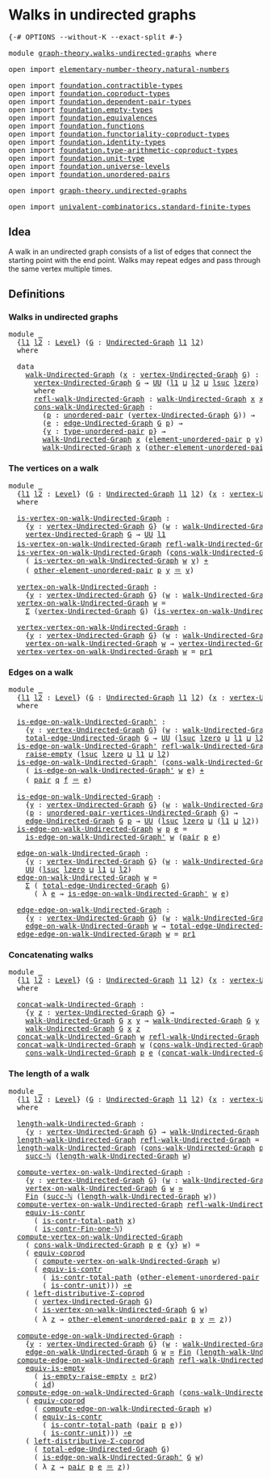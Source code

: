 # Walks in undirected graphs

<pre class="Agda"><a id="39" class="Symbol">{-#</a> <a id="43" class="Keyword">OPTIONS</a> <a id="51" class="Pragma">--without-K</a> <a id="63" class="Pragma">--exact-split</a> <a id="77" class="Symbol">#-}</a>

<a id="82" class="Keyword">module</a> <a id="89" href="graph-theory.walks-undirected-graphs.html" class="Module">graph-theory.walks-undirected-graphs</a> <a id="126" class="Keyword">where</a>

<a id="133" class="Keyword">open</a> <a id="138" class="Keyword">import</a> <a id="145" href="elementary-number-theory.natural-numbers.html" class="Module">elementary-number-theory.natural-numbers</a>

<a id="187" class="Keyword">open</a> <a id="192" class="Keyword">import</a> <a id="199" href="foundation.contractible-types.html" class="Module">foundation.contractible-types</a>
<a id="229" class="Keyword">open</a> <a id="234" class="Keyword">import</a> <a id="241" href="foundation.coproduct-types.html" class="Module">foundation.coproduct-types</a>
<a id="268" class="Keyword">open</a> <a id="273" class="Keyword">import</a> <a id="280" href="foundation.dependent-pair-types.html" class="Module">foundation.dependent-pair-types</a>
<a id="312" class="Keyword">open</a> <a id="317" class="Keyword">import</a> <a id="324" href="foundation.empty-types.html" class="Module">foundation.empty-types</a>
<a id="347" class="Keyword">open</a> <a id="352" class="Keyword">import</a> <a id="359" href="foundation.equivalences.html" class="Module">foundation.equivalences</a>
<a id="383" class="Keyword">open</a> <a id="388" class="Keyword">import</a> <a id="395" href="foundation.functions.html" class="Module">foundation.functions</a>
<a id="416" class="Keyword">open</a> <a id="421" class="Keyword">import</a> <a id="428" href="foundation.functoriality-coproduct-types.html" class="Module">foundation.functoriality-coproduct-types</a>
<a id="469" class="Keyword">open</a> <a id="474" class="Keyword">import</a> <a id="481" href="foundation.identity-types.html" class="Module">foundation.identity-types</a>
<a id="507" class="Keyword">open</a> <a id="512" class="Keyword">import</a> <a id="519" href="foundation.type-arithmetic-coproduct-types.html" class="Module">foundation.type-arithmetic-coproduct-types</a>
<a id="562" class="Keyword">open</a> <a id="567" class="Keyword">import</a> <a id="574" href="foundation.unit-type.html" class="Module">foundation.unit-type</a>
<a id="595" class="Keyword">open</a> <a id="600" class="Keyword">import</a> <a id="607" href="foundation.universe-levels.html" class="Module">foundation.universe-levels</a>
<a id="634" class="Keyword">open</a> <a id="639" class="Keyword">import</a> <a id="646" href="foundation.unordered-pairs.html" class="Module">foundation.unordered-pairs</a>

<a id="674" class="Keyword">open</a> <a id="679" class="Keyword">import</a> <a id="686" href="graph-theory.undirected-graphs.html" class="Module">graph-theory.undirected-graphs</a>

<a id="718" class="Keyword">open</a> <a id="723" class="Keyword">import</a> <a id="730" href="univalent-combinatorics.standard-finite-types.html" class="Module">univalent-combinatorics.standard-finite-types</a>
</pre>
## Idea

A walk in an undirected graph consists of a list of edges that connect the starting point with the end point. Walks may repeat edges and pass through the same vertex multiple times.

## Definitions

### Walks in undirected graphs

<pre class="Agda"><a id="1029" class="Keyword">module</a> <a id="1036" href="graph-theory.walks-undirected-graphs.html#1036" class="Module">_</a>
  <a id="1040" class="Symbol">{</a><a id="1041" href="graph-theory.walks-undirected-graphs.html#1041" class="Bound">l1</a> <a id="1044" href="graph-theory.walks-undirected-graphs.html#1044" class="Bound">l2</a> <a id="1047" class="Symbol">:</a> <a id="1049" href="Agda.Primitive.html#597" class="Postulate">Level</a><a id="1054" class="Symbol">}</a> <a id="1056" class="Symbol">(</a><a id="1057" href="graph-theory.walks-undirected-graphs.html#1057" class="Bound">G</a> <a id="1059" class="Symbol">:</a> <a id="1061" href="graph-theory.undirected-graphs.html#785" class="Function">Undirected-Graph</a> <a id="1078" href="graph-theory.walks-undirected-graphs.html#1041" class="Bound">l1</a> <a id="1081" href="graph-theory.walks-undirected-graphs.html#1044" class="Bound">l2</a><a id="1083" class="Symbol">)</a>
  <a id="1087" class="Keyword">where</a>

  <a id="1096" class="Keyword">data</a>
    <a id="1105" href="graph-theory.walks-undirected-graphs.html#1105" class="Datatype">walk-Undirected-Graph</a> <a id="1127" class="Symbol">(</a><a id="1128" href="graph-theory.walks-undirected-graphs.html#1128" class="Bound">x</a> <a id="1130" class="Symbol">:</a> <a id="1132" href="graph-theory.undirected-graphs.html#981" class="Function">vertex-Undirected-Graph</a> <a id="1156" href="graph-theory.walks-undirected-graphs.html#1057" class="Bound">G</a><a id="1157" class="Symbol">)</a> <a id="1159" class="Symbol">:</a>
      <a id="1167" href="graph-theory.undirected-graphs.html#981" class="Function">vertex-Undirected-Graph</a> <a id="1191" href="graph-theory.walks-undirected-graphs.html#1057" class="Bound">G</a> <a id="1193" class="Symbol">→</a> <a id="1195" href="foundation-core.universe-levels.html#235" class="Primitive">UU</a> <a id="1198" class="Symbol">(</a><a id="1199" href="graph-theory.walks-undirected-graphs.html#1041" class="Bound">l1</a> <a id="1202" href="Agda.Primitive.html#810" class="Primitive Operator">⊔</a> <a id="1204" href="graph-theory.walks-undirected-graphs.html#1044" class="Bound">l2</a> <a id="1207" href="Agda.Primitive.html#810" class="Primitive Operator">⊔</a> <a id="1209" href="Agda.Primitive.html#780" class="Primitive">lsuc</a> <a id="1214" href="Agda.Primitive.html#764" class="Primitive">lzero</a><a id="1219" class="Symbol">)</a>
      <a id="1227" class="Keyword">where</a>
      <a id="1239" href="graph-theory.walks-undirected-graphs.html#1239" class="InductiveConstructor">refl-walk-Undirected-Graph</a> <a id="1266" class="Symbol">:</a> <a id="1268" href="graph-theory.walks-undirected-graphs.html#1105" class="Datatype">walk-Undirected-Graph</a> <a id="1290" href="graph-theory.walks-undirected-graphs.html#1128" class="Bound">x</a> <a id="1292" href="graph-theory.walks-undirected-graphs.html#1128" class="Bound">x</a>
      <a id="1300" href="graph-theory.walks-undirected-graphs.html#1300" class="InductiveConstructor">cons-walk-Undirected-Graph</a> <a id="1327" class="Symbol">:</a>
        <a id="1337" class="Symbol">(</a><a id="1338" href="graph-theory.walks-undirected-graphs.html#1338" class="Bound">p</a> <a id="1340" class="Symbol">:</a> <a id="1342" href="foundation.unordered-pairs.html#2387" class="Function">unordered-pair</a> <a id="1357" class="Symbol">(</a><a id="1358" href="graph-theory.undirected-graphs.html#981" class="Function">vertex-Undirected-Graph</a> <a id="1382" href="graph-theory.walks-undirected-graphs.html#1057" class="Bound">G</a><a id="1383" class="Symbol">))</a> <a id="1386" class="Symbol">→</a>
        <a id="1396" class="Symbol">(</a><a id="1397" href="graph-theory.walks-undirected-graphs.html#1397" class="Bound">e</a> <a id="1399" class="Symbol">:</a> <a id="1401" href="graph-theory.undirected-graphs.html#1651" class="Function">edge-Undirected-Graph</a> <a id="1423" href="graph-theory.walks-undirected-graphs.html#1057" class="Bound">G</a> <a id="1425" href="graph-theory.walks-undirected-graphs.html#1338" class="Bound">p</a><a id="1426" class="Symbol">)</a> <a id="1428" class="Symbol">→</a>
        <a id="1438" class="Symbol">{</a><a id="1439" href="graph-theory.walks-undirected-graphs.html#1439" class="Bound">y</a> <a id="1441" class="Symbol">:</a> <a id="1443" href="foundation.unordered-pairs.html#2762" class="Function">type-unordered-pair</a> <a id="1463" href="graph-theory.walks-undirected-graphs.html#1338" class="Bound">p</a><a id="1464" class="Symbol">}</a> <a id="1466" class="Symbol">→</a>
        <a id="1476" href="graph-theory.walks-undirected-graphs.html#1105" class="Datatype">walk-Undirected-Graph</a> <a id="1498" href="graph-theory.walks-undirected-graphs.html#1128" class="Bound">x</a> <a id="1500" class="Symbol">(</a><a id="1501" href="foundation.unordered-pairs.html#3488" class="Function">element-unordered-pair</a> <a id="1524" href="graph-theory.walks-undirected-graphs.html#1338" class="Bound">p</a> <a id="1526" href="graph-theory.walks-undirected-graphs.html#1439" class="Bound">y</a><a id="1527" class="Symbol">)</a> <a id="1529" class="Symbol">→</a>
        <a id="1539" href="graph-theory.walks-undirected-graphs.html#1105" class="Datatype">walk-Undirected-Graph</a> <a id="1561" href="graph-theory.walks-undirected-graphs.html#1128" class="Bound">x</a> <a id="1563" class="Symbol">(</a><a id="1564" href="foundation.unordered-pairs.html#3573" class="Function">other-element-unordered-pair</a> <a id="1593" href="graph-theory.walks-undirected-graphs.html#1338" class="Bound">p</a> <a id="1595" href="graph-theory.walks-undirected-graphs.html#1439" class="Bound">y</a><a id="1596" class="Symbol">)</a>
</pre>
### The vertices on a walk

<pre class="Agda"><a id="1639" class="Keyword">module</a> <a id="1646" href="graph-theory.walks-undirected-graphs.html#1646" class="Module">_</a>
  <a id="1650" class="Symbol">{</a><a id="1651" href="graph-theory.walks-undirected-graphs.html#1651" class="Bound">l1</a> <a id="1654" href="graph-theory.walks-undirected-graphs.html#1654" class="Bound">l2</a> <a id="1657" class="Symbol">:</a> <a id="1659" href="Agda.Primitive.html#597" class="Postulate">Level</a><a id="1664" class="Symbol">}</a> <a id="1666" class="Symbol">(</a><a id="1667" href="graph-theory.walks-undirected-graphs.html#1667" class="Bound">G</a> <a id="1669" class="Symbol">:</a> <a id="1671" href="graph-theory.undirected-graphs.html#785" class="Function">Undirected-Graph</a> <a id="1688" href="graph-theory.walks-undirected-graphs.html#1651" class="Bound">l1</a> <a id="1691" href="graph-theory.walks-undirected-graphs.html#1654" class="Bound">l2</a><a id="1693" class="Symbol">)</a> <a id="1695" class="Symbol">{</a><a id="1696" href="graph-theory.walks-undirected-graphs.html#1696" class="Bound">x</a> <a id="1698" class="Symbol">:</a> <a id="1700" href="graph-theory.undirected-graphs.html#981" class="Function">vertex-Undirected-Graph</a> <a id="1724" href="graph-theory.walks-undirected-graphs.html#1667" class="Bound">G</a><a id="1725" class="Symbol">}</a>
  <a id="1729" class="Keyword">where</a>

  <a id="1738" href="graph-theory.walks-undirected-graphs.html#1738" class="Function">is-vertex-on-walk-Undirected-Graph</a> <a id="1773" class="Symbol">:</a>
    <a id="1779" class="Symbol">{</a><a id="1780" href="graph-theory.walks-undirected-graphs.html#1780" class="Bound">y</a> <a id="1782" class="Symbol">:</a> <a id="1784" href="graph-theory.undirected-graphs.html#981" class="Function">vertex-Undirected-Graph</a> <a id="1808" href="graph-theory.walks-undirected-graphs.html#1667" class="Bound">G</a><a id="1809" class="Symbol">}</a> <a id="1811" class="Symbol">(</a><a id="1812" href="graph-theory.walks-undirected-graphs.html#1812" class="Bound">w</a> <a id="1814" class="Symbol">:</a> <a id="1816" href="graph-theory.walks-undirected-graphs.html#1105" class="Datatype">walk-Undirected-Graph</a> <a id="1838" href="graph-theory.walks-undirected-graphs.html#1667" class="Bound">G</a> <a id="1840" href="graph-theory.walks-undirected-graphs.html#1696" class="Bound">x</a> <a id="1842" href="graph-theory.walks-undirected-graphs.html#1780" class="Bound">y</a><a id="1843" class="Symbol">)</a> <a id="1845" class="Symbol">→</a>
    <a id="1851" href="graph-theory.undirected-graphs.html#981" class="Function">vertex-Undirected-Graph</a> <a id="1875" href="graph-theory.walks-undirected-graphs.html#1667" class="Bound">G</a> <a id="1877" class="Symbol">→</a> <a id="1879" href="foundation-core.universe-levels.html#235" class="Primitive">UU</a> <a id="1882" href="graph-theory.walks-undirected-graphs.html#1651" class="Bound">l1</a>
  <a id="1887" href="graph-theory.walks-undirected-graphs.html#1738" class="Function">is-vertex-on-walk-Undirected-Graph</a> <a id="1922" href="graph-theory.walks-undirected-graphs.html#1239" class="InductiveConstructor">refl-walk-Undirected-Graph</a> <a id="1949" href="graph-theory.walks-undirected-graphs.html#1949" class="Bound">v</a> <a id="1951" class="Symbol">=</a> <a id="1953" href="graph-theory.walks-undirected-graphs.html#1696" class="Bound">x</a> <a id="1955" href="foundation-core.identity-types.html#1865" class="Function Operator">＝</a> <a id="1957" href="graph-theory.walks-undirected-graphs.html#1949" class="Bound">v</a>
  <a id="1961" href="graph-theory.walks-undirected-graphs.html#1738" class="Function">is-vertex-on-walk-Undirected-Graph</a> <a id="1996" class="Symbol">(</a><a id="1997" href="graph-theory.walks-undirected-graphs.html#1300" class="InductiveConstructor">cons-walk-Undirected-Graph</a> <a id="2024" href="graph-theory.walks-undirected-graphs.html#2024" class="Bound">p</a> <a id="2026" href="graph-theory.walks-undirected-graphs.html#2026" class="Bound">e</a> <a id="2028" class="Symbol">{</a><a id="2029" href="graph-theory.walks-undirected-graphs.html#2029" class="Bound">y</a><a id="2030" class="Symbol">}</a> <a id="2032" href="graph-theory.walks-undirected-graphs.html#2032" class="Bound">w</a><a id="2033" class="Symbol">)</a> <a id="2035" href="graph-theory.walks-undirected-graphs.html#2035" class="Bound">v</a> <a id="2037" class="Symbol">=</a>
    <a id="2043" class="Symbol">(</a> <a id="2045" href="graph-theory.walks-undirected-graphs.html#1738" class="Function">is-vertex-on-walk-Undirected-Graph</a> <a id="2080" href="graph-theory.walks-undirected-graphs.html#2032" class="Bound">w</a> <a id="2082" href="graph-theory.walks-undirected-graphs.html#2035" class="Bound">v</a><a id="2083" class="Symbol">)</a> <a id="2085" href="foundation.coproduct-types.html#1182" class="Datatype Operator">+</a>
    <a id="2091" class="Symbol">(</a> <a id="2093" href="foundation.unordered-pairs.html#3573" class="Function">other-element-unordered-pair</a> <a id="2122" href="graph-theory.walks-undirected-graphs.html#2024" class="Bound">p</a> <a id="2124" href="graph-theory.walks-undirected-graphs.html#2029" class="Bound">y</a> <a id="2126" href="foundation-core.identity-types.html#1865" class="Function Operator">＝</a> <a id="2128" href="graph-theory.walks-undirected-graphs.html#2035" class="Bound">v</a><a id="2129" class="Symbol">)</a>

  <a id="2134" href="graph-theory.walks-undirected-graphs.html#2134" class="Function">vertex-on-walk-Undirected-Graph</a> <a id="2166" class="Symbol">:</a>
    <a id="2172" class="Symbol">{</a><a id="2173" href="graph-theory.walks-undirected-graphs.html#2173" class="Bound">y</a> <a id="2175" class="Symbol">:</a> <a id="2177" href="graph-theory.undirected-graphs.html#981" class="Function">vertex-Undirected-Graph</a> <a id="2201" href="graph-theory.walks-undirected-graphs.html#1667" class="Bound">G</a><a id="2202" class="Symbol">}</a> <a id="2204" class="Symbol">(</a><a id="2205" href="graph-theory.walks-undirected-graphs.html#2205" class="Bound">w</a> <a id="2207" class="Symbol">:</a> <a id="2209" href="graph-theory.walks-undirected-graphs.html#1105" class="Datatype">walk-Undirected-Graph</a> <a id="2231" href="graph-theory.walks-undirected-graphs.html#1667" class="Bound">G</a> <a id="2233" href="graph-theory.walks-undirected-graphs.html#1696" class="Bound">x</a> <a id="2235" href="graph-theory.walks-undirected-graphs.html#2173" class="Bound">y</a><a id="2236" class="Symbol">)</a> <a id="2238" class="Symbol">→</a> <a id="2240" href="foundation-core.universe-levels.html#235" class="Primitive">UU</a> <a id="2243" href="graph-theory.walks-undirected-graphs.html#1651" class="Bound">l1</a>
  <a id="2248" href="graph-theory.walks-undirected-graphs.html#2134" class="Function">vertex-on-walk-Undirected-Graph</a> <a id="2280" href="graph-theory.walks-undirected-graphs.html#2280" class="Bound">w</a> <a id="2282" class="Symbol">=</a>
    <a id="2288" href="foundation-core.dependent-pair-types.html#515" class="Record">Σ</a> <a id="2290" class="Symbol">(</a><a id="2291" href="graph-theory.undirected-graphs.html#981" class="Function">vertex-Undirected-Graph</a> <a id="2315" href="graph-theory.walks-undirected-graphs.html#1667" class="Bound">G</a><a id="2316" class="Symbol">)</a> <a id="2318" class="Symbol">(</a><a id="2319" href="graph-theory.walks-undirected-graphs.html#1738" class="Function">is-vertex-on-walk-Undirected-Graph</a> <a id="2354" href="graph-theory.walks-undirected-graphs.html#2280" class="Bound">w</a><a id="2355" class="Symbol">)</a>

  <a id="2360" href="graph-theory.walks-undirected-graphs.html#2360" class="Function">vertex-vertex-on-walk-Undirected-Graph</a> <a id="2399" class="Symbol">:</a>
    <a id="2405" class="Symbol">{</a><a id="2406" href="graph-theory.walks-undirected-graphs.html#2406" class="Bound">y</a> <a id="2408" class="Symbol">:</a> <a id="2410" href="graph-theory.undirected-graphs.html#981" class="Function">vertex-Undirected-Graph</a> <a id="2434" href="graph-theory.walks-undirected-graphs.html#1667" class="Bound">G</a><a id="2435" class="Symbol">}</a> <a id="2437" class="Symbol">(</a><a id="2438" href="graph-theory.walks-undirected-graphs.html#2438" class="Bound">w</a> <a id="2440" class="Symbol">:</a> <a id="2442" href="graph-theory.walks-undirected-graphs.html#1105" class="Datatype">walk-Undirected-Graph</a> <a id="2464" href="graph-theory.walks-undirected-graphs.html#1667" class="Bound">G</a> <a id="2466" href="graph-theory.walks-undirected-graphs.html#1696" class="Bound">x</a> <a id="2468" href="graph-theory.walks-undirected-graphs.html#2406" class="Bound">y</a><a id="2469" class="Symbol">)</a> <a id="2471" class="Symbol">→</a>
    <a id="2477" href="graph-theory.walks-undirected-graphs.html#2134" class="Function">vertex-on-walk-Undirected-Graph</a> <a id="2509" href="graph-theory.walks-undirected-graphs.html#2438" class="Bound">w</a> <a id="2511" class="Symbol">→</a> <a id="2513" href="graph-theory.undirected-graphs.html#981" class="Function">vertex-Undirected-Graph</a> <a id="2537" href="graph-theory.walks-undirected-graphs.html#1667" class="Bound">G</a>
  <a id="2541" href="graph-theory.walks-undirected-graphs.html#2360" class="Function">vertex-vertex-on-walk-Undirected-Graph</a> <a id="2580" href="graph-theory.walks-undirected-graphs.html#2580" class="Bound">w</a> <a id="2582" class="Symbol">=</a> <a id="2584" href="foundation-core.dependent-pair-types.html#605" class="Field">pr1</a>
</pre>
### Edges on a walk

<pre class="Agda"><a id="2622" class="Keyword">module</a> <a id="2629" href="graph-theory.walks-undirected-graphs.html#2629" class="Module">_</a>
  <a id="2633" class="Symbol">{</a><a id="2634" href="graph-theory.walks-undirected-graphs.html#2634" class="Bound">l1</a> <a id="2637" href="graph-theory.walks-undirected-graphs.html#2637" class="Bound">l2</a> <a id="2640" class="Symbol">:</a> <a id="2642" href="Agda.Primitive.html#597" class="Postulate">Level</a><a id="2647" class="Symbol">}</a> <a id="2649" class="Symbol">(</a><a id="2650" href="graph-theory.walks-undirected-graphs.html#2650" class="Bound">G</a> <a id="2652" class="Symbol">:</a> <a id="2654" href="graph-theory.undirected-graphs.html#785" class="Function">Undirected-Graph</a> <a id="2671" href="graph-theory.walks-undirected-graphs.html#2634" class="Bound">l1</a> <a id="2674" href="graph-theory.walks-undirected-graphs.html#2637" class="Bound">l2</a><a id="2676" class="Symbol">)</a> <a id="2678" class="Symbol">{</a><a id="2679" href="graph-theory.walks-undirected-graphs.html#2679" class="Bound">x</a> <a id="2681" class="Symbol">:</a> <a id="2683" href="graph-theory.undirected-graphs.html#981" class="Function">vertex-Undirected-Graph</a> <a id="2707" href="graph-theory.walks-undirected-graphs.html#2650" class="Bound">G</a><a id="2708" class="Symbol">}</a>
  <a id="2712" class="Keyword">where</a>

  <a id="2721" href="graph-theory.walks-undirected-graphs.html#2721" class="Function">is-edge-on-walk-Undirected-Graph&#39;</a> <a id="2755" class="Symbol">:</a>
    <a id="2761" class="Symbol">{</a><a id="2762" href="graph-theory.walks-undirected-graphs.html#2762" class="Bound">y</a> <a id="2764" class="Symbol">:</a> <a id="2766" href="graph-theory.undirected-graphs.html#981" class="Function">vertex-Undirected-Graph</a> <a id="2790" href="graph-theory.walks-undirected-graphs.html#2650" class="Bound">G</a><a id="2791" class="Symbol">}</a> <a id="2793" class="Symbol">(</a><a id="2794" href="graph-theory.walks-undirected-graphs.html#2794" class="Bound">w</a> <a id="2796" class="Symbol">:</a> <a id="2798" href="graph-theory.walks-undirected-graphs.html#1105" class="Datatype">walk-Undirected-Graph</a> <a id="2820" href="graph-theory.walks-undirected-graphs.html#2650" class="Bound">G</a> <a id="2822" href="graph-theory.walks-undirected-graphs.html#2679" class="Bound">x</a> <a id="2824" href="graph-theory.walks-undirected-graphs.html#2762" class="Bound">y</a><a id="2825" class="Symbol">)</a> <a id="2827" class="Symbol">→</a>
    <a id="2833" href="graph-theory.undirected-graphs.html#1759" class="Function">total-edge-Undirected-Graph</a> <a id="2861" href="graph-theory.walks-undirected-graphs.html#2650" class="Bound">G</a> <a id="2863" class="Symbol">→</a> <a id="2865" href="foundation-core.universe-levels.html#235" class="Primitive">UU</a> <a id="2868" class="Symbol">(</a><a id="2869" href="Agda.Primitive.html#780" class="Primitive">lsuc</a> <a id="2874" href="Agda.Primitive.html#764" class="Primitive">lzero</a> <a id="2880" href="Agda.Primitive.html#810" class="Primitive Operator">⊔</a> <a id="2882" href="graph-theory.walks-undirected-graphs.html#2634" class="Bound">l1</a> <a id="2885" href="Agda.Primitive.html#810" class="Primitive Operator">⊔</a> <a id="2887" href="graph-theory.walks-undirected-graphs.html#2637" class="Bound">l2</a><a id="2889" class="Symbol">)</a>
  <a id="2893" href="graph-theory.walks-undirected-graphs.html#2721" class="Function">is-edge-on-walk-Undirected-Graph&#39;</a> <a id="2927" href="graph-theory.walks-undirected-graphs.html#1239" class="InductiveConstructor">refl-walk-Undirected-Graph</a> <a id="2954" href="graph-theory.walks-undirected-graphs.html#2954" class="Bound">e</a> <a id="2956" class="Symbol">=</a>
    <a id="2962" href="foundation.empty-types.html#1462" class="Function">raise-empty</a> <a id="2974" class="Symbol">(</a><a id="2975" href="Agda.Primitive.html#780" class="Primitive">lsuc</a> <a id="2980" href="Agda.Primitive.html#764" class="Primitive">lzero</a> <a id="2986" href="Agda.Primitive.html#810" class="Primitive Operator">⊔</a> <a id="2988" href="graph-theory.walks-undirected-graphs.html#2634" class="Bound">l1</a> <a id="2991" href="Agda.Primitive.html#810" class="Primitive Operator">⊔</a> <a id="2993" href="graph-theory.walks-undirected-graphs.html#2637" class="Bound">l2</a><a id="2995" class="Symbol">)</a>
  <a id="2999" href="graph-theory.walks-undirected-graphs.html#2721" class="Function">is-edge-on-walk-Undirected-Graph&#39;</a> <a id="3033" class="Symbol">(</a><a id="3034" href="graph-theory.walks-undirected-graphs.html#1300" class="InductiveConstructor">cons-walk-Undirected-Graph</a> <a id="3061" href="graph-theory.walks-undirected-graphs.html#3061" class="Bound">q</a> <a id="3063" href="graph-theory.walks-undirected-graphs.html#3063" class="Bound">f</a> <a id="3065" href="graph-theory.walks-undirected-graphs.html#3065" class="Bound">w</a><a id="3066" class="Symbol">)</a> <a id="3068" href="graph-theory.walks-undirected-graphs.html#3068" class="Bound">e</a> <a id="3070" class="Symbol">=</a>
    <a id="3076" class="Symbol">(</a> <a id="3078" href="graph-theory.walks-undirected-graphs.html#2721" class="Function">is-edge-on-walk-Undirected-Graph&#39;</a> <a id="3112" href="graph-theory.walks-undirected-graphs.html#3065" class="Bound">w</a> <a id="3114" href="graph-theory.walks-undirected-graphs.html#3068" class="Bound">e</a><a id="3115" class="Symbol">)</a> <a id="3117" href="foundation.coproduct-types.html#1182" class="Datatype Operator">+</a>
    <a id="3123" class="Symbol">(</a> <a id="3125" href="foundation-core.dependent-pair-types.html#588" class="InductiveConstructor">pair</a> <a id="3130" href="graph-theory.walks-undirected-graphs.html#3061" class="Bound">q</a> <a id="3132" href="graph-theory.walks-undirected-graphs.html#3063" class="Bound">f</a> <a id="3134" href="foundation-core.identity-types.html#1865" class="Function Operator">＝</a> <a id="3136" href="graph-theory.walks-undirected-graphs.html#3068" class="Bound">e</a><a id="3137" class="Symbol">)</a>

  <a id="3142" href="graph-theory.walks-undirected-graphs.html#3142" class="Function">is-edge-on-walk-Undirected-Graph</a> <a id="3175" class="Symbol">:</a>
    <a id="3181" class="Symbol">{</a><a id="3182" href="graph-theory.walks-undirected-graphs.html#3182" class="Bound">y</a> <a id="3184" class="Symbol">:</a> <a id="3186" href="graph-theory.undirected-graphs.html#981" class="Function">vertex-Undirected-Graph</a> <a id="3210" href="graph-theory.walks-undirected-graphs.html#2650" class="Bound">G</a><a id="3211" class="Symbol">}</a> <a id="3213" class="Symbol">(</a><a id="3214" href="graph-theory.walks-undirected-graphs.html#3214" class="Bound">w</a> <a id="3216" class="Symbol">:</a> <a id="3218" href="graph-theory.walks-undirected-graphs.html#1105" class="Datatype">walk-Undirected-Graph</a> <a id="3240" href="graph-theory.walks-undirected-graphs.html#2650" class="Bound">G</a> <a id="3242" href="graph-theory.walks-undirected-graphs.html#2679" class="Bound">x</a> <a id="3244" href="graph-theory.walks-undirected-graphs.html#3182" class="Bound">y</a><a id="3245" class="Symbol">)</a> <a id="3247" class="Symbol">→</a>
    <a id="3253" class="Symbol">(</a><a id="3254" href="graph-theory.walks-undirected-graphs.html#3254" class="Bound">p</a> <a id="3256" class="Symbol">:</a> <a id="3258" href="graph-theory.undirected-graphs.html#1050" class="Function">unordered-pair-vertices-Undirected-Graph</a> <a id="3299" href="graph-theory.walks-undirected-graphs.html#2650" class="Bound">G</a><a id="3300" class="Symbol">)</a> <a id="3302" class="Symbol">→</a>
    <a id="3308" href="graph-theory.undirected-graphs.html#1651" class="Function">edge-Undirected-Graph</a> <a id="3330" href="graph-theory.walks-undirected-graphs.html#2650" class="Bound">G</a> <a id="3332" href="graph-theory.walks-undirected-graphs.html#3254" class="Bound">p</a> <a id="3334" class="Symbol">→</a> <a id="3336" href="foundation-core.universe-levels.html#235" class="Primitive">UU</a> <a id="3339" class="Symbol">(</a><a id="3340" href="Agda.Primitive.html#780" class="Primitive">lsuc</a> <a id="3345" href="Agda.Primitive.html#764" class="Primitive">lzero</a> <a id="3351" href="Agda.Primitive.html#810" class="Primitive Operator">⊔</a> <a id="3353" class="Symbol">(</a><a id="3354" href="graph-theory.walks-undirected-graphs.html#2634" class="Bound">l1</a> <a id="3357" href="Agda.Primitive.html#810" class="Primitive Operator">⊔</a> <a id="3359" href="graph-theory.walks-undirected-graphs.html#2637" class="Bound">l2</a><a id="3361" class="Symbol">))</a>
  <a id="3366" href="graph-theory.walks-undirected-graphs.html#3142" class="Function">is-edge-on-walk-Undirected-Graph</a> <a id="3399" href="graph-theory.walks-undirected-graphs.html#3399" class="Bound">w</a> <a id="3401" href="graph-theory.walks-undirected-graphs.html#3401" class="Bound">p</a> <a id="3403" href="graph-theory.walks-undirected-graphs.html#3403" class="Bound">e</a> <a id="3405" class="Symbol">=</a>
    <a id="3411" href="graph-theory.walks-undirected-graphs.html#2721" class="Function">is-edge-on-walk-Undirected-Graph&#39;</a> <a id="3445" href="graph-theory.walks-undirected-graphs.html#3399" class="Bound">w</a> <a id="3447" class="Symbol">(</a><a id="3448" href="foundation-core.dependent-pair-types.html#588" class="InductiveConstructor">pair</a> <a id="3453" href="graph-theory.walks-undirected-graphs.html#3401" class="Bound">p</a> <a id="3455" href="graph-theory.walks-undirected-graphs.html#3403" class="Bound">e</a><a id="3456" class="Symbol">)</a>

  <a id="3461" href="graph-theory.walks-undirected-graphs.html#3461" class="Function">edge-on-walk-Undirected-Graph</a> <a id="3491" class="Symbol">:</a>
    <a id="3497" class="Symbol">{</a><a id="3498" href="graph-theory.walks-undirected-graphs.html#3498" class="Bound">y</a> <a id="3500" class="Symbol">:</a> <a id="3502" href="graph-theory.undirected-graphs.html#981" class="Function">vertex-Undirected-Graph</a> <a id="3526" href="graph-theory.walks-undirected-graphs.html#2650" class="Bound">G</a><a id="3527" class="Symbol">}</a> <a id="3529" class="Symbol">(</a><a id="3530" href="graph-theory.walks-undirected-graphs.html#3530" class="Bound">w</a> <a id="3532" class="Symbol">:</a> <a id="3534" href="graph-theory.walks-undirected-graphs.html#1105" class="Datatype">walk-Undirected-Graph</a> <a id="3556" href="graph-theory.walks-undirected-graphs.html#2650" class="Bound">G</a> <a id="3558" href="graph-theory.walks-undirected-graphs.html#2679" class="Bound">x</a> <a id="3560" href="graph-theory.walks-undirected-graphs.html#3498" class="Bound">y</a><a id="3561" class="Symbol">)</a> <a id="3563" class="Symbol">→</a>
    <a id="3569" href="foundation-core.universe-levels.html#235" class="Primitive">UU</a> <a id="3572" class="Symbol">(</a><a id="3573" href="Agda.Primitive.html#780" class="Primitive">lsuc</a> <a id="3578" href="Agda.Primitive.html#764" class="Primitive">lzero</a> <a id="3584" href="Agda.Primitive.html#810" class="Primitive Operator">⊔</a> <a id="3586" href="graph-theory.walks-undirected-graphs.html#2634" class="Bound">l1</a> <a id="3589" href="Agda.Primitive.html#810" class="Primitive Operator">⊔</a> <a id="3591" href="graph-theory.walks-undirected-graphs.html#2637" class="Bound">l2</a><a id="3593" class="Symbol">)</a>
  <a id="3597" href="graph-theory.walks-undirected-graphs.html#3461" class="Function">edge-on-walk-Undirected-Graph</a> <a id="3627" href="graph-theory.walks-undirected-graphs.html#3627" class="Bound">w</a> <a id="3629" class="Symbol">=</a>
    <a id="3635" href="foundation-core.dependent-pair-types.html#515" class="Record">Σ</a> <a id="3637" class="Symbol">(</a> <a id="3639" href="graph-theory.undirected-graphs.html#1759" class="Function">total-edge-Undirected-Graph</a> <a id="3667" href="graph-theory.walks-undirected-graphs.html#2650" class="Bound">G</a><a id="3668" class="Symbol">)</a>
      <a id="3676" class="Symbol">(</a> <a id="3678" class="Symbol">λ</a> <a id="3680" href="graph-theory.walks-undirected-graphs.html#3680" class="Bound">e</a> <a id="3682" class="Symbol">→</a> <a id="3684" href="graph-theory.walks-undirected-graphs.html#2721" class="Function">is-edge-on-walk-Undirected-Graph&#39;</a> <a id="3718" href="graph-theory.walks-undirected-graphs.html#3627" class="Bound">w</a> <a id="3720" href="graph-theory.walks-undirected-graphs.html#3680" class="Bound">e</a><a id="3721" class="Symbol">)</a>

  <a id="3726" href="graph-theory.walks-undirected-graphs.html#3726" class="Function">edge-edge-on-walk-Undirected-Graph</a> <a id="3761" class="Symbol">:</a>
    <a id="3767" class="Symbol">{</a><a id="3768" href="graph-theory.walks-undirected-graphs.html#3768" class="Bound">y</a> <a id="3770" class="Symbol">:</a> <a id="3772" href="graph-theory.undirected-graphs.html#981" class="Function">vertex-Undirected-Graph</a> <a id="3796" href="graph-theory.walks-undirected-graphs.html#2650" class="Bound">G</a><a id="3797" class="Symbol">}</a> <a id="3799" class="Symbol">(</a><a id="3800" href="graph-theory.walks-undirected-graphs.html#3800" class="Bound">w</a> <a id="3802" class="Symbol">:</a> <a id="3804" href="graph-theory.walks-undirected-graphs.html#1105" class="Datatype">walk-Undirected-Graph</a> <a id="3826" href="graph-theory.walks-undirected-graphs.html#2650" class="Bound">G</a> <a id="3828" href="graph-theory.walks-undirected-graphs.html#2679" class="Bound">x</a> <a id="3830" href="graph-theory.walks-undirected-graphs.html#3768" class="Bound">y</a><a id="3831" class="Symbol">)</a> <a id="3833" class="Symbol">→</a>
    <a id="3839" href="graph-theory.walks-undirected-graphs.html#3461" class="Function">edge-on-walk-Undirected-Graph</a> <a id="3869" href="graph-theory.walks-undirected-graphs.html#3800" class="Bound">w</a> <a id="3871" class="Symbol">→</a> <a id="3873" href="graph-theory.undirected-graphs.html#1759" class="Function">total-edge-Undirected-Graph</a> <a id="3901" href="graph-theory.walks-undirected-graphs.html#2650" class="Bound">G</a>
  <a id="3905" href="graph-theory.walks-undirected-graphs.html#3726" class="Function">edge-edge-on-walk-Undirected-Graph</a> <a id="3940" href="graph-theory.walks-undirected-graphs.html#3940" class="Bound">w</a> <a id="3942" class="Symbol">=</a> <a id="3944" href="foundation-core.dependent-pair-types.html#605" class="Field">pr1</a>
</pre>
### Concatenating walks

<pre class="Agda"><a id="3986" class="Keyword">module</a> <a id="3993" href="graph-theory.walks-undirected-graphs.html#3993" class="Module">_</a>
  <a id="3997" class="Symbol">{</a><a id="3998" href="graph-theory.walks-undirected-graphs.html#3998" class="Bound">l1</a> <a id="4001" href="graph-theory.walks-undirected-graphs.html#4001" class="Bound">l2</a> <a id="4004" class="Symbol">:</a> <a id="4006" href="Agda.Primitive.html#597" class="Postulate">Level</a><a id="4011" class="Symbol">}</a> <a id="4013" class="Symbol">(</a><a id="4014" href="graph-theory.walks-undirected-graphs.html#4014" class="Bound">G</a> <a id="4016" class="Symbol">:</a> <a id="4018" href="graph-theory.undirected-graphs.html#785" class="Function">Undirected-Graph</a> <a id="4035" href="graph-theory.walks-undirected-graphs.html#3998" class="Bound">l1</a> <a id="4038" href="graph-theory.walks-undirected-graphs.html#4001" class="Bound">l2</a><a id="4040" class="Symbol">)</a> <a id="4042" class="Symbol">{</a><a id="4043" href="graph-theory.walks-undirected-graphs.html#4043" class="Bound">x</a> <a id="4045" class="Symbol">:</a> <a id="4047" href="graph-theory.undirected-graphs.html#981" class="Function">vertex-Undirected-Graph</a> <a id="4071" href="graph-theory.walks-undirected-graphs.html#4014" class="Bound">G</a><a id="4072" class="Symbol">}</a>
  <a id="4076" class="Keyword">where</a>

  <a id="4085" href="graph-theory.walks-undirected-graphs.html#4085" class="Function">concat-walk-Undirected-Graph</a> <a id="4114" class="Symbol">:</a>
    <a id="4120" class="Symbol">{</a><a id="4121" href="graph-theory.walks-undirected-graphs.html#4121" class="Bound">y</a> <a id="4123" href="graph-theory.walks-undirected-graphs.html#4123" class="Bound">z</a> <a id="4125" class="Symbol">:</a> <a id="4127" href="graph-theory.undirected-graphs.html#981" class="Function">vertex-Undirected-Graph</a> <a id="4151" href="graph-theory.walks-undirected-graphs.html#4014" class="Bound">G</a><a id="4152" class="Symbol">}</a> <a id="4154" class="Symbol">→</a>
    <a id="4160" href="graph-theory.walks-undirected-graphs.html#1105" class="Datatype">walk-Undirected-Graph</a> <a id="4182" href="graph-theory.walks-undirected-graphs.html#4014" class="Bound">G</a> <a id="4184" href="graph-theory.walks-undirected-graphs.html#4043" class="Bound">x</a> <a id="4186" href="graph-theory.walks-undirected-graphs.html#4121" class="Bound">y</a> <a id="4188" class="Symbol">→</a> <a id="4190" href="graph-theory.walks-undirected-graphs.html#1105" class="Datatype">walk-Undirected-Graph</a> <a id="4212" href="graph-theory.walks-undirected-graphs.html#4014" class="Bound">G</a> <a id="4214" href="graph-theory.walks-undirected-graphs.html#4121" class="Bound">y</a> <a id="4216" href="graph-theory.walks-undirected-graphs.html#4123" class="Bound">z</a> <a id="4218" class="Symbol">→</a>
    <a id="4224" href="graph-theory.walks-undirected-graphs.html#1105" class="Datatype">walk-Undirected-Graph</a> <a id="4246" href="graph-theory.walks-undirected-graphs.html#4014" class="Bound">G</a> <a id="4248" href="graph-theory.walks-undirected-graphs.html#4043" class="Bound">x</a> <a id="4250" href="graph-theory.walks-undirected-graphs.html#4123" class="Bound">z</a>
  <a id="4254" href="graph-theory.walks-undirected-graphs.html#4085" class="Function">concat-walk-Undirected-Graph</a> <a id="4283" href="graph-theory.walks-undirected-graphs.html#4283" class="Bound">w</a> <a id="4285" href="graph-theory.walks-undirected-graphs.html#1239" class="InductiveConstructor">refl-walk-Undirected-Graph</a> <a id="4312" class="Symbol">=</a> <a id="4314" href="graph-theory.walks-undirected-graphs.html#4283" class="Bound">w</a>
  <a id="4318" href="graph-theory.walks-undirected-graphs.html#4085" class="Function">concat-walk-Undirected-Graph</a> <a id="4347" href="graph-theory.walks-undirected-graphs.html#4347" class="Bound">w</a> <a id="4349" class="Symbol">(</a><a id="4350" href="graph-theory.walks-undirected-graphs.html#1300" class="InductiveConstructor">cons-walk-Undirected-Graph</a> <a id="4377" href="graph-theory.walks-undirected-graphs.html#4377" class="Bound">p</a> <a id="4379" href="graph-theory.walks-undirected-graphs.html#4379" class="Bound">e</a> <a id="4381" href="graph-theory.walks-undirected-graphs.html#4381" class="Bound">v</a><a id="4382" class="Symbol">)</a> <a id="4384" class="Symbol">=</a>
    <a id="4390" href="graph-theory.walks-undirected-graphs.html#1300" class="InductiveConstructor">cons-walk-Undirected-Graph</a> <a id="4417" href="graph-theory.walks-undirected-graphs.html#4377" class="Bound">p</a> <a id="4419" href="graph-theory.walks-undirected-graphs.html#4379" class="Bound">e</a> <a id="4421" class="Symbol">(</a><a id="4422" href="graph-theory.walks-undirected-graphs.html#4085" class="Function">concat-walk-Undirected-Graph</a> <a id="4451" href="graph-theory.walks-undirected-graphs.html#4347" class="Bound">w</a> <a id="4453" href="graph-theory.walks-undirected-graphs.html#4381" class="Bound">v</a><a id="4454" class="Symbol">)</a>
</pre>
### The length of a walk

<pre class="Agda"><a id="4495" class="Keyword">module</a> <a id="4502" href="graph-theory.walks-undirected-graphs.html#4502" class="Module">_</a>
  <a id="4506" class="Symbol">{</a><a id="4507" href="graph-theory.walks-undirected-graphs.html#4507" class="Bound">l1</a> <a id="4510" href="graph-theory.walks-undirected-graphs.html#4510" class="Bound">l2</a> <a id="4513" class="Symbol">:</a> <a id="4515" href="Agda.Primitive.html#597" class="Postulate">Level</a><a id="4520" class="Symbol">}</a> <a id="4522" class="Symbol">(</a><a id="4523" href="graph-theory.walks-undirected-graphs.html#4523" class="Bound">G</a> <a id="4525" class="Symbol">:</a> <a id="4527" href="graph-theory.undirected-graphs.html#785" class="Function">Undirected-Graph</a> <a id="4544" href="graph-theory.walks-undirected-graphs.html#4507" class="Bound">l1</a> <a id="4547" href="graph-theory.walks-undirected-graphs.html#4510" class="Bound">l2</a><a id="4549" class="Symbol">)</a> <a id="4551" class="Symbol">{</a><a id="4552" href="graph-theory.walks-undirected-graphs.html#4552" class="Bound">x</a> <a id="4554" class="Symbol">:</a> <a id="4556" href="graph-theory.undirected-graphs.html#981" class="Function">vertex-Undirected-Graph</a> <a id="4580" href="graph-theory.walks-undirected-graphs.html#4523" class="Bound">G</a><a id="4581" class="Symbol">}</a>
  <a id="4585" class="Keyword">where</a>

  <a id="4594" href="graph-theory.walks-undirected-graphs.html#4594" class="Function">length-walk-Undirected-Graph</a> <a id="4623" class="Symbol">:</a>
    <a id="4629" class="Symbol">{</a><a id="4630" href="graph-theory.walks-undirected-graphs.html#4630" class="Bound">y</a> <a id="4632" class="Symbol">:</a> <a id="4634" href="graph-theory.undirected-graphs.html#981" class="Function">vertex-Undirected-Graph</a> <a id="4658" href="graph-theory.walks-undirected-graphs.html#4523" class="Bound">G</a><a id="4659" class="Symbol">}</a> <a id="4661" class="Symbol">→</a> <a id="4663" href="graph-theory.walks-undirected-graphs.html#1105" class="Datatype">walk-Undirected-Graph</a> <a id="4685" href="graph-theory.walks-undirected-graphs.html#4523" class="Bound">G</a> <a id="4687" href="graph-theory.walks-undirected-graphs.html#4552" class="Bound">x</a> <a id="4689" href="graph-theory.walks-undirected-graphs.html#4630" class="Bound">y</a> <a id="4691" class="Symbol">→</a> <a id="4693" href="elementary-number-theory.natural-numbers.html#1530" class="Datatype">ℕ</a>
  <a id="4697" href="graph-theory.walks-undirected-graphs.html#4594" class="Function">length-walk-Undirected-Graph</a> <a id="4726" href="graph-theory.walks-undirected-graphs.html#1239" class="InductiveConstructor">refl-walk-Undirected-Graph</a> <a id="4753" class="Symbol">=</a> <a id="4755" class="Number">0</a>
  <a id="4759" href="graph-theory.walks-undirected-graphs.html#4594" class="Function">length-walk-Undirected-Graph</a> <a id="4788" class="Symbol">(</a><a id="4789" href="graph-theory.walks-undirected-graphs.html#1300" class="InductiveConstructor">cons-walk-Undirected-Graph</a> <a id="4816" href="graph-theory.walks-undirected-graphs.html#4816" class="Bound">p</a> <a id="4818" href="graph-theory.walks-undirected-graphs.html#4818" class="Bound">e</a> <a id="4820" href="graph-theory.walks-undirected-graphs.html#4820" class="Bound">w</a><a id="4821" class="Symbol">)</a> <a id="4823" class="Symbol">=</a>
    <a id="4829" href="elementary-number-theory.natural-numbers.html#1564" class="InductiveConstructor">succ-ℕ</a> <a id="4836" class="Symbol">(</a><a id="4837" href="graph-theory.walks-undirected-graphs.html#4594" class="Function">length-walk-Undirected-Graph</a> <a id="4866" href="graph-theory.walks-undirected-graphs.html#4820" class="Bound">w</a><a id="4867" class="Symbol">)</a>

  <a id="4872" href="graph-theory.walks-undirected-graphs.html#4872" class="Function">compute-vertex-on-walk-Undirected-Graph</a> <a id="4912" class="Symbol">:</a>
    <a id="4918" class="Symbol">{</a><a id="4919" href="graph-theory.walks-undirected-graphs.html#4919" class="Bound">y</a> <a id="4921" class="Symbol">:</a> <a id="4923" href="graph-theory.undirected-graphs.html#981" class="Function">vertex-Undirected-Graph</a> <a id="4947" href="graph-theory.walks-undirected-graphs.html#4523" class="Bound">G</a><a id="4948" class="Symbol">}</a> <a id="4950" class="Symbol">(</a><a id="4951" href="graph-theory.walks-undirected-graphs.html#4951" class="Bound">w</a> <a id="4953" class="Symbol">:</a> <a id="4955" href="graph-theory.walks-undirected-graphs.html#1105" class="Datatype">walk-Undirected-Graph</a> <a id="4977" href="graph-theory.walks-undirected-graphs.html#4523" class="Bound">G</a> <a id="4979" href="graph-theory.walks-undirected-graphs.html#4552" class="Bound">x</a> <a id="4981" href="graph-theory.walks-undirected-graphs.html#4919" class="Bound">y</a><a id="4982" class="Symbol">)</a> <a id="4984" class="Symbol">→</a>
    <a id="4990" href="graph-theory.walks-undirected-graphs.html#2134" class="Function">vertex-on-walk-Undirected-Graph</a> <a id="5022" href="graph-theory.walks-undirected-graphs.html#4523" class="Bound">G</a> <a id="5024" href="graph-theory.walks-undirected-graphs.html#4951" class="Bound">w</a> <a id="5026" href="foundation-core.equivalences.html#1621" class="Function Operator">≃</a>
    <a id="5032" href="univalent-combinatorics.standard-finite-types.html#2393" class="Function">Fin</a> <a id="5036" class="Symbol">(</a><a id="5037" href="elementary-number-theory.natural-numbers.html#1564" class="InductiveConstructor">succ-ℕ</a> <a id="5044" class="Symbol">(</a><a id="5045" href="graph-theory.walks-undirected-graphs.html#4594" class="Function">length-walk-Undirected-Graph</a> <a id="5074" href="graph-theory.walks-undirected-graphs.html#4951" class="Bound">w</a><a id="5075" class="Symbol">))</a>
  <a id="5080" href="graph-theory.walks-undirected-graphs.html#4872" class="Function">compute-vertex-on-walk-Undirected-Graph</a> <a id="5120" href="graph-theory.walks-undirected-graphs.html#1239" class="InductiveConstructor">refl-walk-Undirected-Graph</a> <a id="5147" class="Symbol">=</a>
    <a id="5153" href="foundation-core.contractible-types.html#4311" class="Function">equiv-is-contr</a>
      <a id="5174" class="Symbol">(</a> <a id="5176" href="foundation-core.contractible-types.html#2046" class="Function">is-contr-total-path</a> <a id="5196" href="graph-theory.walks-undirected-graphs.html#4552" class="Bound">x</a><a id="5197" class="Symbol">)</a>
      <a id="5205" class="Symbol">(</a> <a id="5207" href="univalent-combinatorics.standard-finite-types.html#4853" class="Function">is-contr-Fin-one-ℕ</a><a id="5225" class="Symbol">)</a>
  <a id="5229" href="graph-theory.walks-undirected-graphs.html#4872" class="Function">compute-vertex-on-walk-Undirected-Graph</a>
    <a id="5273" class="Symbol">(</a> <a id="5275" href="graph-theory.walks-undirected-graphs.html#1300" class="InductiveConstructor">cons-walk-Undirected-Graph</a> <a id="5302" href="graph-theory.walks-undirected-graphs.html#5302" class="Bound">p</a> <a id="5304" href="graph-theory.walks-undirected-graphs.html#5304" class="Bound">e</a> <a id="5306" class="Symbol">{</a><a id="5307" href="graph-theory.walks-undirected-graphs.html#5307" class="Bound">y</a><a id="5308" class="Symbol">}</a> <a id="5310" href="graph-theory.walks-undirected-graphs.html#5310" class="Bound">w</a><a id="5311" class="Symbol">)</a> <a id="5313" class="Symbol">=</a>
    <a id="5319" class="Symbol">(</a> <a id="5321" href="foundation.functoriality-coproduct-types.html#7399" class="Function">equiv-coprod</a>
      <a id="5340" class="Symbol">(</a> <a id="5342" href="graph-theory.walks-undirected-graphs.html#4872" class="Function">compute-vertex-on-walk-Undirected-Graph</a> <a id="5382" href="graph-theory.walks-undirected-graphs.html#5310" class="Bound">w</a><a id="5383" class="Symbol">)</a>
      <a id="5391" class="Symbol">(</a> <a id="5393" href="foundation-core.contractible-types.html#4311" class="Function">equiv-is-contr</a>
        <a id="5416" class="Symbol">(</a> <a id="5418" href="foundation-core.contractible-types.html#2046" class="Function">is-contr-total-path</a> <a id="5438" class="Symbol">(</a><a id="5439" href="foundation.unordered-pairs.html#3573" class="Function">other-element-unordered-pair</a> <a id="5468" href="graph-theory.walks-undirected-graphs.html#5302" class="Bound">p</a> <a id="5470" href="graph-theory.walks-undirected-graphs.html#5307" class="Bound">y</a><a id="5471" class="Symbol">))</a>
        <a id="5482" class="Symbol">(</a> <a id="5484" href="foundation.unit-type.html#2024" class="Function">is-contr-unit</a><a id="5497" class="Symbol">)))</a> <a id="5501" href="foundation-core.equivalences.html#7869" class="Function Operator">∘e</a>
    <a id="5508" class="Symbol">(</a> <a id="5510" href="foundation.type-arithmetic-coproduct-types.html#7225" class="Function">left-distributive-Σ-coprod</a>
      <a id="5543" class="Symbol">(</a> <a id="5545" href="graph-theory.undirected-graphs.html#981" class="Function">vertex-Undirected-Graph</a> <a id="5569" href="graph-theory.walks-undirected-graphs.html#4523" class="Bound">G</a><a id="5570" class="Symbol">)</a>
      <a id="5578" class="Symbol">(</a> <a id="5580" href="graph-theory.walks-undirected-graphs.html#1738" class="Function">is-vertex-on-walk-Undirected-Graph</a> <a id="5615" href="graph-theory.walks-undirected-graphs.html#4523" class="Bound">G</a> <a id="5617" href="graph-theory.walks-undirected-graphs.html#5310" class="Bound">w</a><a id="5618" class="Symbol">)</a>
      <a id="5626" class="Symbol">(</a> <a id="5628" class="Symbol">λ</a> <a id="5630" href="graph-theory.walks-undirected-graphs.html#5630" class="Bound">z</a> <a id="5632" class="Symbol">→</a> <a id="5634" href="foundation.unordered-pairs.html#3573" class="Function">other-element-unordered-pair</a> <a id="5663" href="graph-theory.walks-undirected-graphs.html#5302" class="Bound">p</a> <a id="5665" href="graph-theory.walks-undirected-graphs.html#5307" class="Bound">y</a> <a id="5667" href="foundation-core.identity-types.html#1865" class="Function Operator">＝</a> <a id="5669" href="graph-theory.walks-undirected-graphs.html#5630" class="Bound">z</a><a id="5670" class="Symbol">))</a>

  <a id="5676" href="graph-theory.walks-undirected-graphs.html#5676" class="Function">compute-edge-on-walk-Undirected-Graph</a> <a id="5714" class="Symbol">:</a>
    <a id="5720" class="Symbol">{</a><a id="5721" href="graph-theory.walks-undirected-graphs.html#5721" class="Bound">y</a> <a id="5723" class="Symbol">:</a> <a id="5725" href="graph-theory.undirected-graphs.html#981" class="Function">vertex-Undirected-Graph</a> <a id="5749" href="graph-theory.walks-undirected-graphs.html#4523" class="Bound">G</a><a id="5750" class="Symbol">}</a> <a id="5752" class="Symbol">(</a><a id="5753" href="graph-theory.walks-undirected-graphs.html#5753" class="Bound">w</a> <a id="5755" class="Symbol">:</a> <a id="5757" href="graph-theory.walks-undirected-graphs.html#1105" class="Datatype">walk-Undirected-Graph</a> <a id="5779" href="graph-theory.walks-undirected-graphs.html#4523" class="Bound">G</a> <a id="5781" href="graph-theory.walks-undirected-graphs.html#4552" class="Bound">x</a> <a id="5783" href="graph-theory.walks-undirected-graphs.html#5721" class="Bound">y</a><a id="5784" class="Symbol">)</a> <a id="5786" class="Symbol">→</a>
    <a id="5792" href="graph-theory.walks-undirected-graphs.html#3461" class="Function">edge-on-walk-Undirected-Graph</a> <a id="5822" href="graph-theory.walks-undirected-graphs.html#4523" class="Bound">G</a> <a id="5824" href="graph-theory.walks-undirected-graphs.html#5753" class="Bound">w</a> <a id="5826" href="foundation-core.equivalences.html#1621" class="Function Operator">≃</a> <a id="5828" href="univalent-combinatorics.standard-finite-types.html#2393" class="Function">Fin</a> <a id="5832" class="Symbol">(</a><a id="5833" href="graph-theory.walks-undirected-graphs.html#4594" class="Function">length-walk-Undirected-Graph</a> <a id="5862" href="graph-theory.walks-undirected-graphs.html#5753" class="Bound">w</a><a id="5863" class="Symbol">)</a>
  <a id="5867" href="graph-theory.walks-undirected-graphs.html#5676" class="Function">compute-edge-on-walk-Undirected-Graph</a> <a id="5905" href="graph-theory.walks-undirected-graphs.html#1239" class="InductiveConstructor">refl-walk-Undirected-Graph</a> <a id="5932" class="Symbol">=</a>
    <a id="5938" href="foundation-core.empty-types.html#2113" class="Function">equiv-is-empty</a>
      <a id="5959" class="Symbol">(</a> <a id="5961" href="foundation.empty-types.html#3423" class="Function">is-empty-raise-empty</a> <a id="5982" href="foundation-core.functions.html#420" class="Function Operator">∘</a> <a id="5984" href="foundation-core.dependent-pair-types.html#617" class="Field">pr2</a><a id="5987" class="Symbol">)</a>
      <a id="5995" class="Symbol">(</a> <a id="5997" href="foundation-core.functions.html#322" class="Function">id</a><a id="5999" class="Symbol">)</a>
  <a id="6003" href="graph-theory.walks-undirected-graphs.html#5676" class="Function">compute-edge-on-walk-Undirected-Graph</a> <a id="6041" class="Symbol">(</a><a id="6042" href="graph-theory.walks-undirected-graphs.html#1300" class="InductiveConstructor">cons-walk-Undirected-Graph</a> <a id="6069" href="graph-theory.walks-undirected-graphs.html#6069" class="Bound">p</a> <a id="6071" href="graph-theory.walks-undirected-graphs.html#6071" class="Bound">e</a> <a id="6073" href="graph-theory.walks-undirected-graphs.html#6073" class="Bound">w</a><a id="6074" class="Symbol">)</a> <a id="6076" class="Symbol">=</a>
    <a id="6082" class="Symbol">(</a> <a id="6084" href="foundation.functoriality-coproduct-types.html#7399" class="Function">equiv-coprod</a>
      <a id="6103" class="Symbol">(</a> <a id="6105" href="graph-theory.walks-undirected-graphs.html#5676" class="Function">compute-edge-on-walk-Undirected-Graph</a> <a id="6143" href="graph-theory.walks-undirected-graphs.html#6073" class="Bound">w</a><a id="6144" class="Symbol">)</a>
      <a id="6152" class="Symbol">(</a> <a id="6154" href="foundation-core.contractible-types.html#4311" class="Function">equiv-is-contr</a>
        <a id="6177" class="Symbol">(</a> <a id="6179" href="foundation-core.contractible-types.html#2046" class="Function">is-contr-total-path</a> <a id="6199" class="Symbol">(</a><a id="6200" href="foundation-core.dependent-pair-types.html#588" class="InductiveConstructor">pair</a> <a id="6205" href="graph-theory.walks-undirected-graphs.html#6069" class="Bound">p</a> <a id="6207" href="graph-theory.walks-undirected-graphs.html#6071" class="Bound">e</a><a id="6208" class="Symbol">))</a>
        <a id="6219" class="Symbol">(</a> <a id="6221" href="foundation.unit-type.html#2024" class="Function">is-contr-unit</a><a id="6234" class="Symbol">)))</a> <a id="6238" href="foundation-core.equivalences.html#7869" class="Function Operator">∘e</a>
    <a id="6245" class="Symbol">(</a> <a id="6247" href="foundation.type-arithmetic-coproduct-types.html#7225" class="Function">left-distributive-Σ-coprod</a>
      <a id="6280" class="Symbol">(</a> <a id="6282" href="graph-theory.undirected-graphs.html#1759" class="Function">total-edge-Undirected-Graph</a> <a id="6310" href="graph-theory.walks-undirected-graphs.html#4523" class="Bound">G</a><a id="6311" class="Symbol">)</a>
      <a id="6319" class="Symbol">(</a> <a id="6321" href="graph-theory.walks-undirected-graphs.html#2721" class="Function">is-edge-on-walk-Undirected-Graph&#39;</a> <a id="6355" href="graph-theory.walks-undirected-graphs.html#4523" class="Bound">G</a> <a id="6357" href="graph-theory.walks-undirected-graphs.html#6073" class="Bound">w</a><a id="6358" class="Symbol">)</a>
      <a id="6366" class="Symbol">(</a> <a id="6368" class="Symbol">λ</a> <a id="6370" href="graph-theory.walks-undirected-graphs.html#6370" class="Bound">z</a> <a id="6372" class="Symbol">→</a> <a id="6374" href="foundation-core.dependent-pair-types.html#588" class="InductiveConstructor">pair</a> <a id="6379" href="graph-theory.walks-undirected-graphs.html#6069" class="Bound">p</a> <a id="6381" href="graph-theory.walks-undirected-graphs.html#6071" class="Bound">e</a> <a id="6383" href="foundation-core.identity-types.html#1865" class="Function Operator">＝</a> <a id="6385" href="graph-theory.walks-undirected-graphs.html#6370" class="Bound">z</a><a id="6386" class="Symbol">))</a>

</pre>